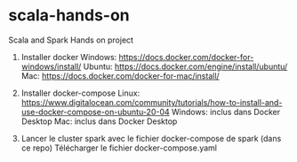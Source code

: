 # scala-hands-on
Scala and Spark Hands on project

1. Installer docker
Windows: https://docs.docker.com/docker-for-windows/install/
Ubuntu: https://docs.docker.com/engine/install/ubuntu/
Mac: https://docs.docker.com/docker-for-mac/install/

3. Installer docker-compose
Linux: https://www.digitalocean.com/community/tutorials/how-to-install-and-use-docker-compose-on-ubuntu-20-04
Windows: inclus dans Docker Desktop
Mac: inclus dans Docker Desktop

5. Lancer le cluster spark avec le fichier docker-compose de spark (dans ce repo)
Télécharger le fichier docker-compose.yaml 
